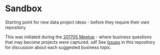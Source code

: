 # Sandbox
Starting point for new data project ideas - before they require their own repository

This was initiated during the [201705 Meetup](https://github.com/DataManagementYEG/Meetups/tree/master/201705) - where business questions that may become projects were captured.
sdf
See [Issues](https://github.com/DataManagementYEG/Sandbox/issues) in this repository for discussion about each suggested business topic.


